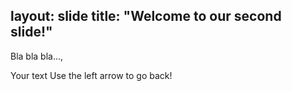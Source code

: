 layout: slide
title: "Welcome to our second slide!"
---
Bla bla bla...,

Your text
Use the left arrow to go back!
